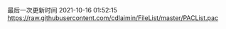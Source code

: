 最后一次更新时间 2021-10-16 01:52:15
https://raw.githubusercontent.com/cdlaimin/FileList/master/PACList.pac

